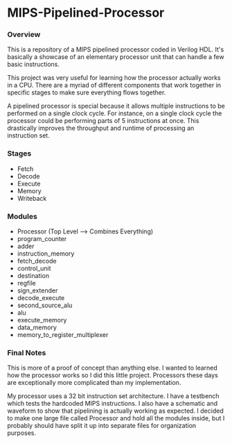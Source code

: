 # MIPS-Pipelined-Processor


### Overview
This is a repository of a MIPS pipelined processor coded in Verilog HDL. It's basically a showcase of an elementary processor unit that can handle a few basic instructions.

This project was very useful for learning how the processor actually works in a CPU. There are a myriad of different components that work together in specific stages to make sure everything flows together.

A pipelined processor is special because it allows multiple instructions to be performed on a single clock cycle. For instance, on a single clock cycle the processor could be performing parts of 5 instructions at once. This drastically improves the throughput and runtime of processing an instruction set. 

### Stages
- Fetch
- Decode
- Execute
- Memory
- Writeback

### Modules
- Processor (Top Level --> Combines Everything)
- program_counter
- adder
- instruction_memory
- fetch_decode
- control_unit
- destination
- regfile
- sign_extender
- decode_execute
- second_source_alu
- alu
- execute_memory
- data_memory
- memory_to_register_multiplexer

### Final Notes
This is more of a proof of concept than anything else. I wanted to learned how the processor works so I did this little project. Processors these days are exceptionally more complicated than my implementation.

My processor uses a 32 bit instruction set architecture. I have a testbench which tests the hardcoded MIPS instructions. I also have a schematic and waveform to show that pipelining is actually working as expected. I decided to make one large file called Processor and hold all the modules inside, but I probably should have split it up into separate files for organization purposes.